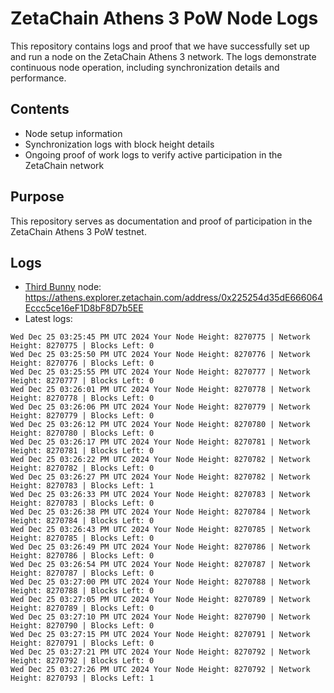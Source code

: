 # ZetaChain Athens 3 PoW Node Logs
This repository contains logs and proof that we have successfully set up and run a node on the ZetaChain Athens 3 network. The logs demonstrate continuous node operation, including synchronization details and performance.

## Contents
- Node setup information
- Synchronization logs with block height details
- Ongoing proof of work logs to verify active participation in the ZetaChain network

## Purpose
This repository serves as documentation and proof of participation in the ZetaChain Athens 3 PoW testnet.

## Logs

- [Third Bunny](https://thirdbunny.xyz/) node: https://athens.explorer.zetachain.com/address/0x225254d35dE666064Eccc5ce16eF1D8bF8D7b5EE
- Latest logs:
```
Wed Dec 25 03:25:45 PM UTC 2024 Your Node Height: 8270775 | Network Height: 8270775 | Blocks Left: 0
Wed Dec 25 03:25:50 PM UTC 2024 Your Node Height: 8270776 | Network Height: 8270776 | Blocks Left: 0
Wed Dec 25 03:25:55 PM UTC 2024 Your Node Height: 8270777 | Network Height: 8270777 | Blocks Left: 0
Wed Dec 25 03:26:01 PM UTC 2024 Your Node Height: 8270778 | Network Height: 8270778 | Blocks Left: 0
Wed Dec 25 03:26:06 PM UTC 2024 Your Node Height: 8270779 | Network Height: 8270779 | Blocks Left: 0
Wed Dec 25 03:26:12 PM UTC 2024 Your Node Height: 8270780 | Network Height: 8270780 | Blocks Left: 0
Wed Dec 25 03:26:17 PM UTC 2024 Your Node Height: 8270781 | Network Height: 8270781 | Blocks Left: 0
Wed Dec 25 03:26:22 PM UTC 2024 Your Node Height: 8270782 | Network Height: 8270782 | Blocks Left: 0
Wed Dec 25 03:26:27 PM UTC 2024 Your Node Height: 8270782 | Network Height: 8270783 | Blocks Left: 1
Wed Dec 25 03:26:33 PM UTC 2024 Your Node Height: 8270783 | Network Height: 8270783 | Blocks Left: 0
Wed Dec 25 03:26:38 PM UTC 2024 Your Node Height: 8270784 | Network Height: 8270784 | Blocks Left: 0
Wed Dec 25 03:26:43 PM UTC 2024 Your Node Height: 8270785 | Network Height: 8270785 | Blocks Left: 0
Wed Dec 25 03:26:49 PM UTC 2024 Your Node Height: 8270786 | Network Height: 8270786 | Blocks Left: 0
Wed Dec 25 03:26:54 PM UTC 2024 Your Node Height: 8270787 | Network Height: 8270787 | Blocks Left: 0
Wed Dec 25 03:27:00 PM UTC 2024 Your Node Height: 8270788 | Network Height: 8270788 | Blocks Left: 0
Wed Dec 25 03:27:05 PM UTC 2024 Your Node Height: 8270789 | Network Height: 8270789 | Blocks Left: 0
Wed Dec 25 03:27:10 PM UTC 2024 Your Node Height: 8270790 | Network Height: 8270790 | Blocks Left: 0
Wed Dec 25 03:27:15 PM UTC 2024 Your Node Height: 8270791 | Network Height: 8270791 | Blocks Left: 0
Wed Dec 25 03:27:21 PM UTC 2024 Your Node Height: 8270792 | Network Height: 8270792 | Blocks Left: 0
Wed Dec 25 03:27:26 PM UTC 2024 Your Node Height: 8270792 | Network Height: 8270793 | Blocks Left: 1
```
